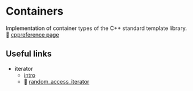 # Containers
Implementation of container types of the C++ standard template library.  
:small_blue_diamond: [cppreference page](https://en.cppreference.com/w/cpp/container)

## Useful links
- iterator
  - [intro](https://www.geeksforgeeks.org/introduction-iterators-c/)
  - :paperclip: [random_access_iterator](https://habr.com/ru/post/154761/)



